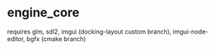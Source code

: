 # engine_core

requires glm, sdl2, imgui (docking-layout custom branch), imgui-node-editor, bgfx (cmake branch)

